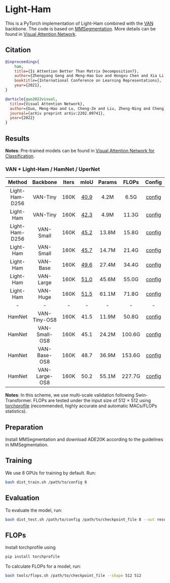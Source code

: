 # Light-Ham

This is a PyTorch implementation of Light-Ham combined with the [VAN](https://github.com/Visual-Attention-Network) backbone.
The code is based on [MMSegmentation](https://github.com/open-mmlab/mmsegmentation).
More details can be found in [Visual Attention Network](https://arxiv.org/abs/2202.09741).

## Citation

```bib
@inproceedings{
    ham,
    title={Is Attention Better Than Matrix Decomposition?},
    author={Zhengyang Geng and Meng-Hao Guo and Hongxu Chen and Xia Li and Ke Wei and Zhouchen Lin},
    booktitle={International Conference on Learning Representations},
    year={2021},
}

@article{guo2022visual,
  title={Visual Attention Network},
  author={Guo, Meng-Hao and Lu, Cheng-Ze and Liu, Zheng-Ning and Cheng, Ming-Ming and Hu, Shi-Min},
  journal={arXiv preprint arXiv:2202.09741},
  year={2022}
}
```

## Results

**Notes**: Pre-trained models can be found in [Visual Attention Network for Classification](https://github.com/Visual-Attention-Network/VAN-Classification).

### VAN + Light-Ham / HamNet / UperNet

|   Method  |    Backbone     | Iters | mIoU | Params | FLOPs  | Config | Download  |
| :-------: | :-------------: | :---: | :--: | :----: | :----: | :----: | :-------: |
|  Light-Ham-D256  |    VAN-Tiny     | 160K | [40.9](https://github.com/Gsunshine/Enjoy-Hamburger/blob/main/seg_light_ham/work_dirs/hamnet_light_van_tiny_d256_512x512_160k_ade20k/eval_multi_scale_20220321_052101.json) | 4.2M | 6.5G | [config](https://github.com/Gsunshine/Enjoy-Hamburger/blob/main/seg_light_ham/configs/ham/hamnet_light_van_tiny_d256_512x512_160k_ade20k.py)  | [Google Drive](https://drive.google.com/file/d/11XjGgqgqWJOUKdIEWuInQJyi4wAChaWN/view?usp=sharing) |
  |  Light-Ham  |    VAN-Tiny     | 160K | [42.3](https://github.com/Gsunshine/Enjoy-Hamburger/blob/main/seg_light_ham/work_dirs/hamnet_light_van_tiny_512x512_160k_ade20k/eval_multi_scale_20220323_130645.json) | 4.9M | 11.3G |  [config](https://github.com/Gsunshine/Enjoy-Hamburger/blob/main/seg_light_ham/configs/ham/hamnet_light_van_tiny_512x512_160k_ade20k.py)  | [Google Drive](https://drive.google.com/file/d/1MkjNxqOuoVtt58jIKY-11B6TfDrdH1sX/view?usp=sharing) |
  |  Light-Ham-D256  |    VAN-Small    | 160K | [45.2](https://github.com/Gsunshine/Enjoy-Hamburger/blob/main/seg_light_ham/work_dirs/hamnet_light_van_small_d256_512x512_160k_ade20k/eval_multi_scale_20220331_124904.json) | 13.8M | 15.8G | [config](https://github.com/Gsunshine/Enjoy-Hamburger/blob/main/seg_light_ham/configs/ham/hamnet_light_van_small_d256_512x512_160k_ade20k.py)  | [Google Drive](https://drive.google.com/file/d/1ZrGf5hqCM8VJrrp6HgFeuCSTc7jiAcgP/view?usp=sharing) |
  |  Light-Ham  |    VAN-Small    | 160K | [45.7](https://github.com/Gsunshine/Enjoy-Hamburger/blob/main/seg_light_ham/work_dirs/hamnet_light_van_small_512x512_160k_ade20k/eval_multi_scale_20220323_124229.json) | 14.7M | 21.4G | [config](https://github.com/Gsunshine/Enjoy-Hamburger/blob/main/seg_light_ham/configs/ham/hamnet_light_van_small_512x512_160k_ade20k.py)  | [Google Drive](https://drive.google.com/file/d/1ocFNvV2Dr8kXsytY_9QO5FBGk1zTOgS3/view?usp=sharing) |
  |  Light-Ham  |    VAN-Base     | 160K | [49.6](https://github.com/Gsunshine/Enjoy-Hamburger/blob/main/seg_light_ham/work_dirs/hamnet_light_van_base_512x512_160k_ade20k/eval_multi_scale_20220323_135751.json) | 27.4M | 34.4G | [config](https://github.com/Gsunshine/Enjoy-Hamburger/blob/main/seg_light_ham/configs/ham/hamnet_light_van_base_512x512_160k_ade20k.py)  | [Google Drive](https://drive.google.com/file/d/1-wVJgdztqWYv-MvCp6deFO0pDpciAg6h/view?usp=sharing) |
  |  Light-Ham  |    VAN-Large    | 160K | [51.0](https://github.com/Gsunshine/Enjoy-Hamburger/blob/main/seg_light_ham/work_dirs/hamnet_light_van_large_512x512_160k_ade20k/eval_multi_scale_20220323_142104.json) | 45.6M | 55.0G | [config](https://github.com/Gsunshine/Enjoy-Hamburger/blob/main/seg_light_ham/configs/ham/hamnet_light_van_large_512x512_160k_ade20k.py)  | [Google Drive](https://drive.google.com/file/d/1iW-upuWcZybJyGv8_3qnpgGoX0Wq9emk/view?usp=sharing) |
  |  Light-Ham  |    VAN-Huge    | 160K | [51.5](https://github.com/Gsunshine/Enjoy-Hamburger/blob/main/seg_light_ham/work_dirs/hamnet_light_van_huge_512x512_160k_ade20k/eval_multi_scale_20220328_110130.json) | 61.1M | 71.8G | [config](https://github.com/Gsunshine/Enjoy-Hamburger/blob/main/seg_light_ham/configs/ham/hamnet_light_van_large_512x512_160k_ade20k.py)  | [Google Drive](https://drive.google.com/file/d/1ri-rnapaBRK2oW3CuYNZaTdGGUeZC9x7/view?usp=sharing) |
|  -  | - | - | - | -  | - | - | - |
|  HamNet  |    VAN-Tiny-OS8     | 160K | 41.5 | 11.9M | 50.8G | [config](https://github.com/Gsunshine/Enjoy-Hamburger/blob/main/configs/upernet/VAN/upernet_van_tiny_512x512_160k_ade20k.py)  | [Google Drive](https://drive.google.com/file/d/1T1BxnBr4rErKaKiUwp_xF-Ik7j7jINJR/view?usp=sharing) |
|  HamNet  |    VAN-Small-OS8    | 160K | 45.1 | 24.2M | 100.6G |   [config](https://github.com/Gsunshine/Enjoy-Hamburger/blob/main/configs/upernet/VAN/upernet_van_small_512x512_160k_ade20k.py)  | [Google Drive](https://drive.google.com/file/d/1kfZIMZINOprSL6G113sm_KjPlE10nbWz/view?usp=sharing) |
|  HamNet  |    VAN-Base-OS8     | 160K | 48.7 | 36.9M | 153.6G | [config](https://github.com/Gsunshine/Enjoy-Hamburger/blob/main/configs/upernet/VAN/upernet_van_base_512x512_160k_ade20k.py)  | [Google Drive](https://drive.google.com/file/d/1jH1jx6KPckEL0-Ozje0koT8uFw0Bjyfi/view?usp=sharing) |
|  HamNet  |    VAN-Large-OS8    | 160K | 50.2 | 55.1M | 227.7G | [config](https://github.com/Gsunshine/Enjoy-Hamburger/blob/main/configs/upernet/VAN/upernet_van_large_512x512_160k_ade20k.py)  | [Google Drive](https://drive.google.com/file/d/1tPEQ9W1Pn_Bmkn3eGOtjM8dMZ0mTK4ka/view?usp=sharing) |

**Notes**: In this scheme, we use multi-scale validation following Swin-Transformer. FLOPs are tested under the input size of 512 $\times$ 512 using [torchprofile](https://github.com/zhijian-liu/torchprofile) (recommended, highly accurate and automatic MACs/FLOPs statistics).

## Preparation

Install MMSegmentation and download ADE20K according to the guidelines in MMSegmentation.

## Training

We use 8 GPUs for training by default. Run:

```bash
bash dist_train.sh /path/to/config 8
```

## Evaluation

To evaluate the model, run:

```bash
bash dist_test.sh /path/to/config /path/to/checkpoint_file 8 --out results.pkl --eval mIoU --aug-test
```

## FLOPs

Install torchprofile using

```bash
pip install torchprofile
```

To calculate FLOPs for a model, run:

```bash
bash tools/flops.sh /path/to/checkpoint_file --shape 512 512
```
